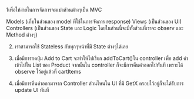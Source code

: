 1เพื่อให้ง่ายในการจัดการจะแบ่งส่วนต่างๆเป็น MVC

Models (เก็บในส่วนของ model ที่ใช้ในการจัดการ response)
Views (เป็นส่วนของ UI)
Controllers (เป็นส่วนของ State และ Logic โดยในส่วนนี้จะมีทั้งส่วนที่เราจะ observ และ Method ต่างๆ)

2. เราสามารถใช้ Stateless กับทุกๆหน้าที่มี State ต่างๆได้เลย

3. เมื่อมีการกดปุ่ม Add to Cart จะทำให้ไปเรียก addToCart()ใน controller เพื่อ add ค่าเข้าไปใน List ของ Product
จากนั้นใน controller ก็จะมีการคืนค่าออกไปทันที เพราะได้ observe ไว้อยู่แล้วที่ cartItems

4. เมื่อมีการคืนค่าออกมาจาก Controller ส่วนไหนใน UI ที่มี GetX ครอบไว้อยู่ก็จะได้รับการ update UI ทันที
